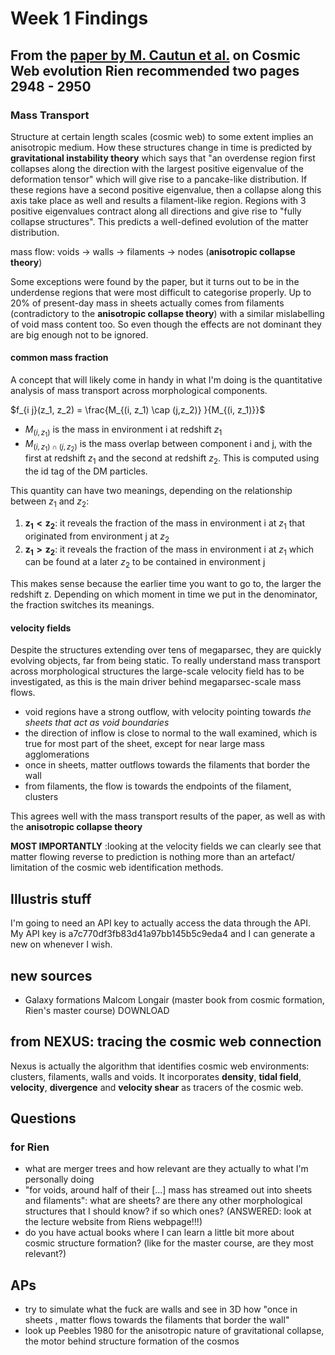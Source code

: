 # Week 1 Findings

## From the [paper by M. Cautun et al.](https://ui.adsabs.harvard.edu/abs/2014MNRAS.441.2923C/abstract) on Cosmic Web evolution Rien **recommended two pages 2948 - 2950**

### Mass Transport

Structure at certain length scales (cosmic web) to some extent implies an anisotropic medium. How these structures change in time is predicted by **gravitational instability theory** which says that "an overdense region first collapses along the direction with the largest positive eigenvalue of the deformation tensor" which will give rise to a pancake-like distribution. If these regions have a second positive eigenvalue, then a collapse along this axis take place as well and results a filament-like region. Regions with 3 positive eigenvalues contract along all directions and give rise to "fully collapse structures". This predicts a well-defined evolution of the matter distribution.

mass flow: voids -> walls -> filaments -> nodes (**anisotropic collapse theory**)

Some exceptions were found by the paper, but it turns out to be in the underdense regions that were most difficult to categorise properly. Up to 20% of present-day mass in sheets actually comes from filaments (contradictory to the **anisotropic collapse theory**) with a similar mislabelling of void mass content too. So even though the effects are not dominant they are big enough not to be ignored.

#### common mass fraction

A concept that will likely come in handy in what I'm doing is the quantitative analysis of mass transport across morphological components.

$f_{i j}(z_1, z_2) = \frac{M_{(i, z_1) \cap (j,z_2)}  }{M_{(i, z_1)}}$

- $M_{(i, z_1)}$ is the mass in environment i at redshift $z_1$
- $M_{(i, z_1) \cap (j,z_2)}$ is the mass overlap between component i and j, with the first at redshift $z_1$ and the second at redshift $z_2$. This is computed using the id tag of the DM particles.

This quantity can have two meanings, depending on the relationship between $z_1$ and $z_2$:

1. $\mathbf{z_1 < z_2}$: it reveals the fraction of the mass in environment i at $z_1$ that originated from environment j at $z_2$
2. $\mathbf{z_1 > z_2}$: it reveals the fraction of the mass in environment i at $z_1$ which can be found at a later $z_2$ to be contained in environment j

This makes sense because the earlier time you want to go to, the larger the redshift z. Depending on which moment in time we put in the denominator, the fraction switches its meanings.

#### velocity fields

Despite the structures extending over tens of megaparsec, they are quickly evolving objects, far from being static. To really understand mass transport across morphological structures the large-scale velocity field has to be investigated, as this is the main driver behind megaparsec-scale mass flows.

- void regions have a strong outflow, with velocity pointing towards *the sheets that act as void boundaries*
- the direction of inflow is close to normal to the wall examined, which is true for most part of the sheet, except for near large mass agglomerations
- once in sheets, matter outflows towards the filaments that border the wall
- from filaments, the flow is towards the endpoints of the filament, clusters

This agrees well with the mass transport results of the paper, as well as with the **anisotropic collapse theory**

**MOST IMPORTANTLY** :looking at the velocity fields we can clearly see that matter flowing reverse to prediction is nothing more than an artefact/ limitation of the cosmic web identification methods.

## Illustris stuff

I'm going to need an API key to actually access the data through the API. My API key is a7c770df3fb83d41a97bb145b5c9eda4 and I can generate a new on whenever I wish.

## new sources

- Galaxy formations Malcom Longair (master book from cosmic formation, Rien's master course) DOWNLOAD

## from NEXUS: tracing the cosmic web connection

Nexus is actually the algorithm that identifies cosmic web environments: clusters, filaments, walls and voids. It incorporates **density**, **tidal field**, **velocity**, **divergence** and **velocity shear** as tracers of the cosmic web.

## Questions

### for Rien

- what are merger trees and how relevant are they actually to what I'm personally doing
- "for voids, around half of their [...] mass has streamed out into sheets and filaments": what are sheets? are there any other morphological structures that I should know? if so which ones? (ANSWERED: look at the lecture website from Riens webpage!!!)
- do you have actual books where I can learn a little bit more about cosmic structure formation? (like for the master course, are they most relevant?)

## APs

- try to simulate what the fuck are walls and see in 3D how "once in sheets , matter flows towards the filaments that border the wall"
- look up Peebles 1980 for the anisotropic nature of gravitational collapse, the motor behind structure formation of the cosmos
